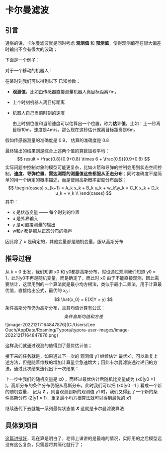 # 卡尔曼滤波

## 引言

通俗的讲，卡尔曼滤波就是同时考虑 **观测值** 和 **预测值**，使得观测值存在很大偏差时输出不会有很大的波动；

下面是一个例子：

对于一个移动的机器人：

在某时刻我们可以得到以下 已知参数：

* **观测值**，比如由传感器直接测量机器人离目标距离7m，

* 上个时刻机器人离目标距离

* 机器人自己当前时刻的速度

  由上时刻位置和当前速度可以估算出一个位置，称为**估计值**。比如：上一秒离目标10m，速度是4m/s，那么现在这秒估计就离目标距离是6m。

假如传感器测量的准确度是 0.9， 估算的准确度是 0.8

最终输出的结果则是综合上述两个值的算数加权平均：
$$
result = \frac{0.8}{0.9+0.8} \times 6 + \frac{0.9}{0.9+0.8}
$$
实际问题中控制对象的模型可能更复杂，比如火箭和导弹的控制会用到状态空间控制，**速度、导弹位置、雷达测距的测量值这些都服从正态分布**；同时准确度不是简单的用一个确定的概率描述，而是使用高斯概率密度分布函数；
$$
\begin{cases} x_{k+1} = A_k x_k + B_k u_k + w_k\\y_k = C_K x_k + D_k u_k + v_k \\ \end{cases}
$$
其中：

* x  是状态变量 —— 每个时刻的位置
* u 是外界输入
* y 是可直接测量的输出
* w和v 都是服从正态分布的噪声

因此除了 u 是确定的，其他变量都是随机变量，服从高斯分布



## 推导过程

从 k = 0 出发，我们知道 x0 和  y0都是高斯分布，假设通过观测我们知道 y0 = 1，此时y0不再是随机变量，而是确定了，而此时 x0 由于不能直接观测，因此需要估计，这里用到的一个算法就是最小均方根法，类似于最小二乘法，用于计算最优值，直接给出公式，最优的 $x_0$ :
$$
\hat{x_0} = E(X|Y = y)
$$
条件高斯分布仍为高斯分布，且其均值计算有公式：
$$
条件高斯均值和方差
$$
![image-20221217164847876](C:/Users/Lee Ouch/AppData/Roaming/Typora/typora-user-images/image-20221217164847876.png)

这样我们就通过观测的值得到了最优估计值；

接下来的任务就是，如果通过下一次的 观测值 y1 继续估计 最优x1，可以重复上述方法，但是随着维数的增加计算量会急速增大；因此卡尔曼滤波通过递归的方法，通过此次结果迭代出下一次结果：

上一步中我们的随机变量是 x0  ，而经过最优估计后随机比变量成为 (x0|y0 =1 )，高斯分布的条件分布仍服从高斯分布，此时我们可以把  (x0|y0 =1 ) 看成一个新的随机变量， 记为 **Z** ，则当观测到新的观测值 y1 时，我们又得到了一个新的条件高斯分布 (Z|y1 = 1)，重复最小均方根算法就可以得到最优的 **x1**

继续迭代下去就能一系列最优状态值 **$X$** 这就是卡尔曼滤波算法





## 具体到项目

[这篇讲挺好](https://blog.csdn.net/m0_56116736/article/details/123328989)，现在算是明白了，老师上课讲的是最难的情况，实际用的之后模型远没有这么复杂，只需要将其简化就行了；

